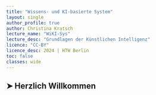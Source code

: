 ```yaml
---
title: "Wissens- und KI-basierte System"
layout: single
author_profile: true
author: Christina Kratsch
lecture_name: "WiKI-Sys"
lecture_desc: "Grundlagen der Künstlichen Intelligenz"
licence: "CC-BY"
licence_desc: 2024 | HTW Berlin 
toc: false
classes: wide
---
```


## ➤ Herzlich Willkommen


